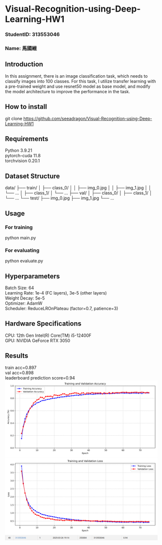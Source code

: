 # Visual-Recognition-using-Deep-Learning-HW1

### StudentID: 313553046
### Name: 馬國維

## Introduction
In this assignment, there is an image classification task, which needs to classify images into 100 classes. For this task, I utilize transfer learning with a pre-trained weight and use resnet50 model as base model, and modify the model architecture to improve the performance in the task.

## How to install
git clone https://github.com/seeadragon/Visual-Recognition-using-Deep-Learning-HW1

## Requirements
Python                    3.9.21  
pytorch-cuda              11.8  
torchvision               0.20.1  

## Dataset Structure
data/
├── train/
│   ├── class_0/
│   │   ├── img_0.jpg
│   │   ├── img_1.jpg
│   │   └── ...
│   ├── class_1/
│   └── ...
├── val/
│   ├── class_0/
│   ├── class_1/
│   └── ...
└── test/
    ├── img_0.jpg
    ├── img_1.jpg
    └── ...


## Usage
### For training
python main.py 
### For evaluating
python evaluate.py

## Hyperparameters
Batch Size: 64  
Learning Rate: 1e-4 (FC layers), 3e-5 (other layers)  
Weight Decay: 5e-5  
Optimizer: AdamW  
Scheduler: ReduceLROnPlateau (factor=0.7, patience=3)  

## Hardware Specifications
CPU: 12th Gen Intel(R) Core(TM) i5-12400F  
GPU: NVIDIA GeForce RTX 3050  

## Results
train acc=0.897  
val acc=0.898  
leaderboard prediction score=0.94  
![accuracy/epoch](image/acc.png)
![loss/epoch](image/loss.png)
![leaderboard](image/leaderboard.png)
